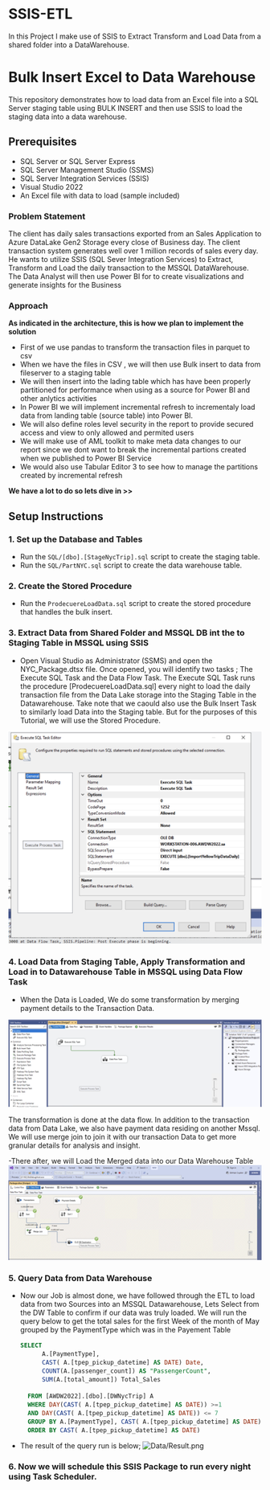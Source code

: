 # SSIS-ETL

In this Project I make use of SSIS to Extract Transform and Load Data from a shared folder into a DataWarehouse.

# Bulk Insert Excel to Data Warehouse

This repository demonstrates how to load data from an Excel file into a SQL Server staging table using BULK INSERT and then use SSIS to load the staging data into a data warehouse.

## Prerequisites

- SQL Server or SQL Server Express
- SQL Server Management Studio (SSMS)
- SQL Server Integration Services (SSIS)
- Visual Studio 2022
- An Excel file with data to load (sample included)



### Problem Statement
The client has daily sales transactions exported from an Sales Application to Azure DataLake Gen2 Storage every close of Business day. The client transaction system generates well over 1 million records of sales every day. He wants to utilize SSIS (SQL Sever Integration Services) to Extract, Transform and Load the daily transaction to the MSSQL DataWarehouse. The Data Analyst will then use Power BI for to create visualizations and generate insights for the Business 

### Approach
**As indicated in the architecture, this is how we plan to implement the solution**
- First of we use pandas to transform the transaction files in parquet to csv
- When we have the files in CSV , we will then use Bulk insert to data from fileserver to a staging table
- We will then insert into the lading table which has have been properly partitioned for performance when using as a source for Power BI and other anlytics activities
- In Power BI we will implement incremental refresh to incrementaly load data from landing table (source table) into Power BI.
- We will also define roles level security in the report to provide secured access and view to only allowed and permited users
- We will make use of AML toolkit to make meta data changes to our report since we dont want to break the incremental partions created when we published to Power BI Service
- We would also use Tabular Editor 3 to see how to manage the partitions created by incremental refresh

**We have a lot to do so lets dive in >>**


## Setup Instructions

### 1. Set up the Database and Tables
- Run the `SQL/[dbo].[StageNycTrip].sql` script to create the staging table.
- Run the `SQL/PartNYC.sql` script to create the data warehouse table.

### 2. Create the Stored Procedure
- Run the `ProdecuereLoadData.sql` script to create the stored procedure that handles the bulk insert.

### 3. Extract Data from Shared Folder and MSSQL DB int the to Staging Table in MSSQL using SSIS
- Open Visual Studio as Administrator  (SSMS) and open the NYC_Package.dtsx file. Once opened, you will identify two tasks ; The Execute SQL Task and the Data Flow Task. The Execute SQL Task runs the procedure [ProdecuereLoadData.sql] every night to load the daily transaction file from the Data Lake storage into the Staging Table in the Datawarehouse. Take note that we caould also use the Bulk Insert Task to similarly load Data into the Staging table. But for the purposes of this Tutorial, we will use the Stored Procedure.
  
![Data/ExecuteSQL Task.png](https://github.com/princeBritwum/SSIS-ETL/blob/main/Data/ExecuteSQL%20Task.png?raw=true)


### 4. Load Data from Staging Table, Apply Transformation and Load in to Datawarehouse Table in MSSQL using Data Flow Task

- When the Data is Loaded, We do some transformation by merging payment details to the Transaction Data.

![Data/ControlFlow.png](https://github.com/princeBritwum/SSIS-ETL/blob/main/Data/ControlFlow.png)

The transformation is done at the data flow. In addition to the transaction data from Data Lake, we also have payment data residing on another Mssql.
We will use merge join to join it with our transaction Data to get more granular details for analysis and insight.

-There after, we will Load the Merged data into our Data Warehouse Table
![Data/DataFlow.png](https://github.com/princeBritwum/SSIS-ETL/blob/main/Data/DataFlow.png?raw=true)

### 5. Query Data from Data Warehouse
- Now our Job is almost done, we have followed through the ETL to load data from two Sources into an MSSQL Datawarehouse, Lets Select from the DW Table to confirm if our data was truly loaded.
We will run the query below to get the total sales for the first Week of the month of May grouped by the PaymentType which was in the Payement Table

  ```sql
  SELECT
        A.[PaymentType],
        CAST( A.[tpep_pickup_datetime] AS DATE) Date,
        COUNT(A.[passenger_count]) AS "PassengerCount",
        SUM(A.[total_amount]) Total_Sales
  
    FROM [AWDW2022].[dbo].[DWNycTrip] A
    WHERE DAY(CAST( A.[tpep_pickup_datetime] AS DATE)) >=1 
    AND DAY(CAST( A.[tpep_pickup_datetime] AS DATE)) <= 7
    GROUP BY A.[PaymentType], CAST( A.[tpep_pickup_datetime] AS DATE)
    ORDER BY CAST( A.[tpep_pickup_datetime] AS DATE)


- The result of the query run is below;
![Data/Result.png](https://github.com/princeBritwum/SSIS-ETL/blob/main/Data/Result.png?raw=true)


### 6. Now we will schedule this SSIS Package to run every night using Task Scheduler.
